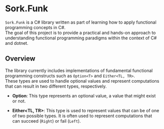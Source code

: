 # Sork.Funk

`Sork.Funk` is a C# library written as part of learning how to apply functional programming concepts in C#.<br/>
The goal of this project is to provide a practical and hands-on approach to understanding functional programming
paradigms within the context of C# and dotnet.

## Overview

The library currently includes implementations of fundamental functional programming constructs such as `Option<T>`
and `Either<TL, TR>`.<br/>
These types are used to handle optional values and represent computations that can result in two different types,
respectively.

- **Option<T>**: This type represents an optional value, a value that might exist or not.

- **Either<TL, TR>**: This type is used to represent values that can be of one of two possible types.
  It is often used to represent computations that can succeed (`Right`) or fail (`Left`).
